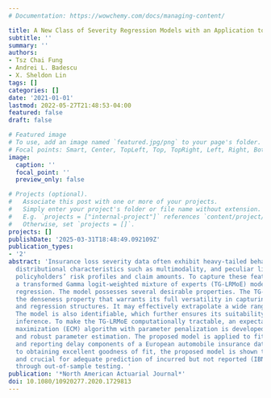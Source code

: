 ```yaml
---
# Documentation: https://wowchemy.com/docs/managing-content/

title: A New Class of Severity Regression Models with an Application to IBNR Prediction
subtitle: ''
summary: ''
authors:
- Tsz Chai Fung
- Andrei L. Badescu
- X. Sheldon Lin
tags: []
categories: []
date: '2021-01-01'
lastmod: 2022-05-27T21:48:53-04:00
featured: false
draft: false

# Featured image
# To use, add an image named `featured.jpg/png` to your page's folder.
# Focal points: Smart, Center, TopLeft, Top, TopRight, Left, Right, BottomLeft, Bottom, BottomRight.
image:
  caption: ''
  focal_point: ''
  preview_only: false

# Projects (optional).
#   Associate this post with one or more of your projects.
#   Simply enter your project's folder or file name without extension.
#   E.g. `projects = ["internal-project"]` references `content/project/deep-learning/index.md`.
#   Otherwise, set `projects = []`.
projects: []
publishDate: '2025-03-31T18:48:49.092109Z'
publication_types:
- '2'
abstract: 'Insurance loss severity data often exhibit heavy-tailed behavior, complex
  distributional characteristics such as multimodality, and peculiar links between
  policyholders’ risk profiles and claim amounts. To capture these features, we propose
  a transformed Gamma logit-weighted mixture of experts (TG-LRMoE) model for severity
  regression. The model possesses several desirable properties. The TG-LRMoE satisfies
  the denseness property that warrants its full versatility in capturing any distribution
  and regression structures. It may effectively extrapolate a wide range of tail behavior.
  The model is also identifiable, which further ensures its suitability for statistical
  inference. To make the TG-LRMoE computationally tractable, an expectation conditional
  maximization (ECM) algorithm with parameter penalization is developed for efficient
  and robust parameter estimation. The proposed model is applied to fit the severity
  and reporting delay components of a European automobile insurance dataset. In addition
  to obtaining excellent goodness of fit, the proposed model is shown to be useful
  and crucial for adequate prediction of incurred but not reported (IBNR) reserves
  through out-of-sample testing. '
publication: '*North American Actuarial Journal*'
doi: 10.1080/10920277.2020.1729813
---
```

